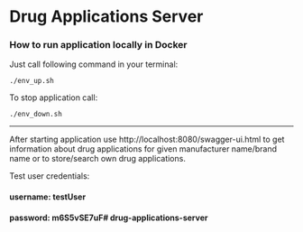 # Drug Applications Server

### How to run application locally in Docker

Just call following command in your terminal:

``
./env_up.sh
``

To stop application call:

``
./env_down.sh
``

***
After starting application use
http://localhost:8080/swagger-ui.html
to get information about drug applications for given manufacturer name/brand name or to store/search own drug applications.

Test user credentials:
#### username: testUser
#### password: m6S5vSE7uF# drug-applications-server

